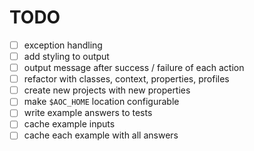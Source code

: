 # TODO

* [ ] exception handling
* [ ] add styling to output
* [ ] output message after success / failure of each action
* [ ] refactor with classes, context, properties, profiles
* [ ] create new projects with new properties
* [ ] make `$AOC_HOME` location configurable
* [ ] write example answers to tests
* [ ] cache example inputs
* [ ] cache each example with all answers
